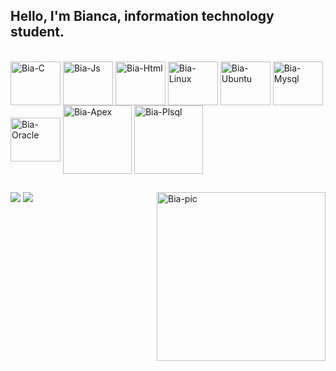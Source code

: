## Hello, I'm Bianca, information technology student.

<div style="display: inline_block"><br>
  <img align="center" alt="Bia-C" height="70" width="80" src="https://cdn.jsdelivr.net/gh/devicons/devicon/icons/c/c-original.svg">
  <img align="center" alt="Bia-Js" height="70" width="80" src="https://cdn.jsdelivr.net/gh/devicons/devicon/icons/javascript/javascript-original.svg">
  <img align="center" alt="Bia-Html" height="70" width="80" src="https://cdn.jsdelivr.net/gh/devicons/devicon/icons/html5/html5-original.svg">
  <img align="center" alt="Bia-Linux" height="70" width="80" src="https://cdn.jsdelivr.net/gh/devicons/devicon/icons/linux/linux-original.svg">
  <img align="center" alt="Bia-Ubuntu" height="70" width="80" src="https://cdn.jsdelivr.net/gh/devicons/devicon/icons/ubuntu/ubuntu-plain-wordmark.svg">
  <img align="center" alt="Bia-Mysql" height="70" width="80" src="https://cdn.jsdelivr.net/gh/devicons/devicon/icons/mysql/mysql-original.svg">
  <img align="center" alt="Bia-Oracle" height="70" width="80" src="https://cdn.jsdelivr.net/gh/devicons/devicon/icons/oracle/oracle-original.svg">
  <img align="center" alt="Bia-Apex" height="110" width="110" src="https://img.icons8.com/plasticine/100/000000/oracle-application-express.png">
  <img align="center" alt="Bia-Plsql" height="110" width="110" src="https://img.icons8.com/plasticine/100/000000/oracle-pl-sql--v3.png">
</div>
  
  ##
 
<div> 
 <a href="https://discordapp.com/users/bialeticia#4612/" target="_blank"><img src="https://img.icons8.com/plasticine/100/000000/discord-logo.png"/></a> 
 <a href = "mailto:biancaleticia.moura@gmail.com"><img src="https://img.icons8.com/plasticine/100/000000/gmail.png"/></a>
 <img align="right" alt="Bia-pic" height="270" src="https://lh3.googleusercontent.com/PfLvKqbqUmJ_IFDHCG5vSXpNA1kVKN31F8wq5kE9munMtF7tLHHBvQ_swct6lwIpJAxyZw1sTZYb9a_OY2JWpyXKbZ0LNQZDqNKhzImEIcRgjciEIs0n2d-ADzUQa5Dkekf9jUtp21UCr7VUxeN-BmCCCQP6iY56Q6cNFJciWN3sdcSfbC-B19gqSLAvUku5GPSKdHdF8Ssef-mOH3-jGPgUYFfcBvZof_MvFXAA-dAEgoSVxQ3M7I3H2LjIW8KNOerv0sgKUQrldkQ8NvJ2eRPVQvXk8mgV2C3W-VvE3uFY2qyOCzdt59q_UvyUhjwC25pfD9MfVZ7myisjr_vh4syArtR65YGvEVd__r5mKR-lqsF97lj017Jb-UwU1w36j48BOcspLbToqieCrlNN0huDUaeRlMhLQRKHGGBKG8GPURT-Y-iE7g9Tf5SlcCkYOcFQ1hPT7U7QGm4BwFsU5VwV9FmHIfokicXoXW5AyfJa-Ixp_Su-YDMU3_o_4mvwrSu1YL15Id-ExYoSG_kk8EN0XI47bR7osry3YJQZ6p0c55ugqmupHtriYCxWu4hRvqD4F2rFLHocDAEGq9TfDY_jTFjU_xDY6LOuL2KiiWQUwpifOC1oitdae_tZpZYGNyCW0CyCJCn78Bt6e-mygKkObTnR2XU153S7SH5y9nRWsyy_Cwhgl-LtfMZ6DwACowXcTwHth_TTxuw9NR3BlaRRuWKCysr_kg7zk4c89yDK1g5CbSJzv8OQa1XAHIKC06tM7KbdkSOdWyzBi4zjscHID3zAfFA1Wk_V=s592-no?authuser=1"></div>
